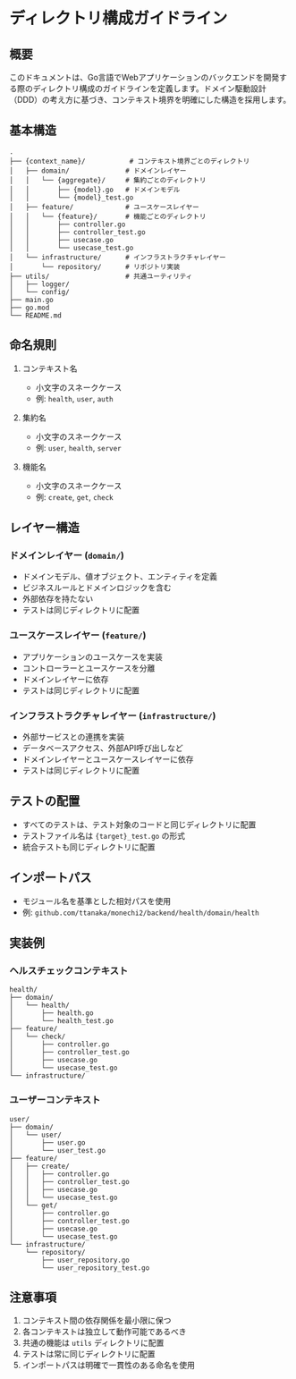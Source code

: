 # ディレクトリ構成ガイドライン

## 概要

このドキュメントは、Go言語でWebアプリケーションのバックエンドを開発する際のディレクトリ構成のガイドラインを定義します。ドメイン駆動設計（DDD）の考え方に基づき、コンテキスト境界を明確にした構造を採用します。

## 基本構造

```
.
├── {context_name}/           # コンテキスト境界ごとのディレクトリ
│   ├── domain/              # ドメインレイヤー
│   │   └── {aggregate}/     # 集約ごとのディレクトリ
│   │       ├── {model}.go   # ドメインモデル
│   │       └── {model}_test.go
│   ├── feature/             # ユースケースレイヤー
│   │   └── {feature}/       # 機能ごとのディレクトリ
│   │       ├── controller.go
│   │       ├── controller_test.go
│   │       ├── usecase.go
│   │       └── usecase_test.go
│   └── infrastructure/      # インフラストラクチャレイヤー
│       └── repository/      # リポジトリ実装
├── utils/                   # 共通ユーティリティ
│   ├── logger/
│   └── config/
├── main.go
├── go.mod
└── README.md
```

## 命名規則

1. コンテキスト名
   - 小文字のスネークケース
   - 例: `health`, `user`, `auth`

2. 集約名
   - 小文字のスネークケース
   - 例: `user`, `health`, `server`

3. 機能名
   - 小文字のスネークケース
   - 例: `create`, `get`, `check`

## レイヤー構造

### ドメインレイヤー (`domain/`)

- ドメインモデル、値オブジェクト、エンティティを定義
- ビジネスルールとドメインロジックを含む
- 外部依存を持たない
- テストは同じディレクトリに配置

### ユースケースレイヤー (`feature/`)

- アプリケーションのユースケースを実装
- コントローラーとユースケースを分離
- ドメインレイヤーに依存
- テストは同じディレクトリに配置

### インフラストラクチャレイヤー (`infrastructure/`)

- 外部サービスとの連携を実装
- データベースアクセス、外部API呼び出しなど
- ドメインレイヤーとユースケースレイヤーに依存
- テストは同じディレクトリに配置

## テストの配置

- すべてのテストは、テスト対象のコードと同じディレクトリに配置
- テストファイル名は `{target}_test.go` の形式
- 統合テストも同じディレクトリに配置

## インポートパス

- モジュール名を基準とした相対パスを使用
- 例: `github.com/ttanaka/monechi2/backend/health/domain/health`

## 実装例

### ヘルスチェックコンテキスト

```
health/
├── domain/
│   └── health/
│       ├── health.go
│       └── health_test.go
├── feature/
│   └── check/
│       ├── controller.go
│       ├── controller_test.go
│       ├── usecase.go
│       └── usecase_test.go
└── infrastructure/
```

### ユーザーコンテキスト

```
user/
├── domain/
│   └── user/
│       ├── user.go
│       └── user_test.go
├── feature/
│   ├── create/
│   │   ├── controller.go
│   │   ├── controller_test.go
│   │   ├── usecase.go
│   │   └── usecase_test.go
│   └── get/
│       ├── controller.go
│       ├── controller_test.go
│       ├── usecase.go
│       └── usecase_test.go
└── infrastructure/
    └── repository/
        ├── user_repository.go
        └── user_repository_test.go
```

## 注意事項

1. コンテキスト間の依存関係を最小限に保つ
2. 各コンテキストは独立して動作可能であるべき
3. 共通の機能は `utils` ディレクトリに配置
4. テストは常に同じディレクトリに配置
5. インポートパスは明確で一貫性のある命名を使用 